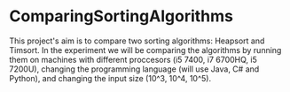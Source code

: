 # ComparingSortingAlgorithms
This project's aim is to compare two sorting algorithms: Heapsort and Timsort. In the experiment we will be comparing the algorithms by running them on machines with different proccesors (i5 7400, i7 6700HQ, i5 7200U), changing the programming language (will use Java, C# and Python), and changing the input size (10^3, 10^4, 10^5).
